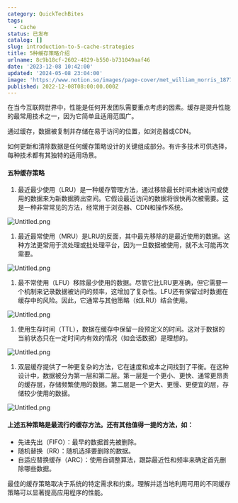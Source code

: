 ```yaml
---
category: QuickTechBites
tags:
  - Cache
status: 已发布
catalog: []
slug: introduction-to-5-cache-strategies
title: 5种缓存策略介绍
urlname: 8c9b18cf-2602-4829-b550-b731049aaf46
date: '2023-12-08 10:42:00'
updated: '2024-05-08 23:04:00'
image: 'https://www.notion.so/images/page-cover/met_william_morris_1877_willow.jpg'
published: 2022-12-08T08:00:00.000Z
---
```


在当今互联网世界中，性能是任何开发团队需要重点考虑的因素。缓存是提升性能的最常用技术之一，因为它简单且适用范围广。


通过缓存，数据被复制并存储在易于访问的位置，如浏览器或CDN。


如何更新和清除数据是任何缓存策略设计的关键组成部分。有许多技术可供选择，每种技术都有其独特的适用场景。


#### 五种缓存策略

1. 最近最少使用（LRU）是一种缓存管理方法，通过移除最长时间未被访问或使用的数据来为新数据腾出空间。它假设最近访问的数据将很快再次被需要。这是一种非常常见的方法，经常用于浏览器、CDN和操作系统。

![Untitled.png](https://prod-files-secure.s3.us-west-2.amazonaws.com/5d24fe63-e567-4804-86f9-9fdc62e13082/74494354-3dc7-4fc2-be3e-7e15913b3f24/Untitled.png?X-Amz-Algorithm=AWS4-HMAC-SHA256&X-Amz-Content-Sha256=UNSIGNED-PAYLOAD&X-Amz-Credential=ASIAZI2LB466RGQ3K4FP%2F20250320%2Fus-west-2%2Fs3%2Faws4_request&X-Amz-Date=20250320T053853Z&X-Amz-Expires=3600&X-Amz-Security-Token=IQoJb3JpZ2luX2VjEC0aCXVzLXdlc3QtMiJHMEUCIAY5COzzX69fNj2LrEmIFAcI48Ji60ZhQf4h6FTpggw2AiEA7p7b%2FC2P3y5xbwenRiyf5bTjSD%2BYKqNA1g3oixIuS4IqiAQIhv%2F%2F%2F%2F%2F%2F%2F%2F%2F%2FARAAGgw2Mzc0MjMxODM4MDUiDDGU9Q7MfRwbHv3ZICrcA0qo7bMe26qQvdyC9Y3jMYMq0o5R86GkjpRwJAYizCcFpaQwY6iiZXIeKD%2FtWh5GsG2KBwm8vrjcL4N4JO6JtZAp2I8acS%2BC5pVezJbJe6KirYLMYimDIVnU6bI0Jx1Qql%2Fw7El0uz4zwsvyOf0PugYP%2FNk7meY3YqxBZNx4mlvjfwuIOcPGS7QIOesX21PxHb3zmNSa4IDzXMs7ERq0z5dJZ4Y9naEJlyGyOFKL5F2mxrq1mSZ4L6M5ryYO4jlHgodYWSpTU998vkfhfTAET6%2FscEv4S1OntRs2SeGVqg%2BdVp8lHe1YKlLMM%2BUEcTVI7vtOArmJKk4naPTnWunMTWgfQzZxBItWC8AB5HJU8RAAGgyJ63%2BWoeKt8CneMwYZ9TVwFBAWyImDbIDD52HWCvRzfjChSkVY8zCFW4VyM6ebecY%2FnRlVBYksQBY50qSCvhqFyRJ%2F6rWNGrgLi3JadtvexfWPjMDKAnP0w556Nn7lXIeqiRoBHhtVPjv%2FrHhpxsSU2ad1FMvTOY3Tp21TeKd%2Bp7zARjNMhX9dH5orbBWuy0mVm40O%2Bk1nudmGOkGQXW85CQtiQcKpSuQdN%2BYvHI36Nbax%2B%2BK2JvFWrL1A3YRPaDN0fSiGS%2BbN%2BQq4MNbG7r4GOqUB7GEuBFoLuSnrWk9pVVAjcqTPQ1wI5sqa2OrYoD%2FKJ0dqHdkedZ0z731%2B6lMqNnzda7i%2BOPQ6TOOiDNpqXWV2Fdg3eZqEJkK0YyXImemy3HFHWCk9KgkHmRuZH4YPORBUl3tu7D%2B1%2FJ2Lk8BNA1KqZOpqNS6aTOI2GPRyzFlsiP%2Fbue6MJ8rHB6LXukr83lpB6zGhDDqlENvBwwsQPozzJaPXZpTk&X-Amz-Signature=1148c8aece96b2f3ebb3acb478facbb474f43d7062f654c6a074a88534310ccb&X-Amz-SignedHeaders=host&x-id=GetObject)

1. 最近最常使用（MRU）是LRU的反面，其中最先移除的是最近使用的数据。这种方法更常用于流处理或批处理平台，因为一旦数据被使用，就不太可能再次需要。

![Untitled.png](https://prod-files-secure.s3.us-west-2.amazonaws.com/5d24fe63-e567-4804-86f9-9fdc62e13082/9394e615-e149-4cd8-9a1b-e3c39cda8184/Untitled.png?X-Amz-Algorithm=AWS4-HMAC-SHA256&X-Amz-Content-Sha256=UNSIGNED-PAYLOAD&X-Amz-Credential=ASIAZI2LB466RGQ3K4FP%2F20250320%2Fus-west-2%2Fs3%2Faws4_request&X-Amz-Date=20250320T053853Z&X-Amz-Expires=3600&X-Amz-Security-Token=IQoJb3JpZ2luX2VjEC0aCXVzLXdlc3QtMiJHMEUCIAY5COzzX69fNj2LrEmIFAcI48Ji60ZhQf4h6FTpggw2AiEA7p7b%2FC2P3y5xbwenRiyf5bTjSD%2BYKqNA1g3oixIuS4IqiAQIhv%2F%2F%2F%2F%2F%2F%2F%2F%2F%2FARAAGgw2Mzc0MjMxODM4MDUiDDGU9Q7MfRwbHv3ZICrcA0qo7bMe26qQvdyC9Y3jMYMq0o5R86GkjpRwJAYizCcFpaQwY6iiZXIeKD%2FtWh5GsG2KBwm8vrjcL4N4JO6JtZAp2I8acS%2BC5pVezJbJe6KirYLMYimDIVnU6bI0Jx1Qql%2Fw7El0uz4zwsvyOf0PugYP%2FNk7meY3YqxBZNx4mlvjfwuIOcPGS7QIOesX21PxHb3zmNSa4IDzXMs7ERq0z5dJZ4Y9naEJlyGyOFKL5F2mxrq1mSZ4L6M5ryYO4jlHgodYWSpTU998vkfhfTAET6%2FscEv4S1OntRs2SeGVqg%2BdVp8lHe1YKlLMM%2BUEcTVI7vtOArmJKk4naPTnWunMTWgfQzZxBItWC8AB5HJU8RAAGgyJ63%2BWoeKt8CneMwYZ9TVwFBAWyImDbIDD52HWCvRzfjChSkVY8zCFW4VyM6ebecY%2FnRlVBYksQBY50qSCvhqFyRJ%2F6rWNGrgLi3JadtvexfWPjMDKAnP0w556Nn7lXIeqiRoBHhtVPjv%2FrHhpxsSU2ad1FMvTOY3Tp21TeKd%2Bp7zARjNMhX9dH5orbBWuy0mVm40O%2Bk1nudmGOkGQXW85CQtiQcKpSuQdN%2BYvHI36Nbax%2B%2BK2JvFWrL1A3YRPaDN0fSiGS%2BbN%2BQq4MNbG7r4GOqUB7GEuBFoLuSnrWk9pVVAjcqTPQ1wI5sqa2OrYoD%2FKJ0dqHdkedZ0z731%2B6lMqNnzda7i%2BOPQ6TOOiDNpqXWV2Fdg3eZqEJkK0YyXImemy3HFHWCk9KgkHmRuZH4YPORBUl3tu7D%2B1%2FJ2Lk8BNA1KqZOpqNS6aTOI2GPRyzFlsiP%2Fbue6MJ8rHB6LXukr83lpB6zGhDDqlENvBwwsQPozzJaPXZpTk&X-Amz-Signature=4c8b460dd25b7482719a9e46e8ed41f4635cc4129c1b0c30267bd0ca58579376&X-Amz-SignedHeaders=host&x-id=GetObject)

1. 最不常使用（LFU）移除最少使用的数据。尽管它比LRU更准确，但它需要一个机制来记录数据被访问的频率，这增加了复杂性。LFU还有保留过时数据在缓存中的风险。因此，它通常与其他策略（如LRU）结合使用。

![Untitled.png](https://prod-files-secure.s3.us-west-2.amazonaws.com/5d24fe63-e567-4804-86f9-9fdc62e13082/ff489bb8-941e-4617-b208-e17020ed7ada/Untitled.png?X-Amz-Algorithm=AWS4-HMAC-SHA256&X-Amz-Content-Sha256=UNSIGNED-PAYLOAD&X-Amz-Credential=ASIAZI2LB466RGQ3K4FP%2F20250320%2Fus-west-2%2Fs3%2Faws4_request&X-Amz-Date=20250320T053853Z&X-Amz-Expires=3600&X-Amz-Security-Token=IQoJb3JpZ2luX2VjEC0aCXVzLXdlc3QtMiJHMEUCIAY5COzzX69fNj2LrEmIFAcI48Ji60ZhQf4h6FTpggw2AiEA7p7b%2FC2P3y5xbwenRiyf5bTjSD%2BYKqNA1g3oixIuS4IqiAQIhv%2F%2F%2F%2F%2F%2F%2F%2F%2F%2FARAAGgw2Mzc0MjMxODM4MDUiDDGU9Q7MfRwbHv3ZICrcA0qo7bMe26qQvdyC9Y3jMYMq0o5R86GkjpRwJAYizCcFpaQwY6iiZXIeKD%2FtWh5GsG2KBwm8vrjcL4N4JO6JtZAp2I8acS%2BC5pVezJbJe6KirYLMYimDIVnU6bI0Jx1Qql%2Fw7El0uz4zwsvyOf0PugYP%2FNk7meY3YqxBZNx4mlvjfwuIOcPGS7QIOesX21PxHb3zmNSa4IDzXMs7ERq0z5dJZ4Y9naEJlyGyOFKL5F2mxrq1mSZ4L6M5ryYO4jlHgodYWSpTU998vkfhfTAET6%2FscEv4S1OntRs2SeGVqg%2BdVp8lHe1YKlLMM%2BUEcTVI7vtOArmJKk4naPTnWunMTWgfQzZxBItWC8AB5HJU8RAAGgyJ63%2BWoeKt8CneMwYZ9TVwFBAWyImDbIDD52HWCvRzfjChSkVY8zCFW4VyM6ebecY%2FnRlVBYksQBY50qSCvhqFyRJ%2F6rWNGrgLi3JadtvexfWPjMDKAnP0w556Nn7lXIeqiRoBHhtVPjv%2FrHhpxsSU2ad1FMvTOY3Tp21TeKd%2Bp7zARjNMhX9dH5orbBWuy0mVm40O%2Bk1nudmGOkGQXW85CQtiQcKpSuQdN%2BYvHI36Nbax%2B%2BK2JvFWrL1A3YRPaDN0fSiGS%2BbN%2BQq4MNbG7r4GOqUB7GEuBFoLuSnrWk9pVVAjcqTPQ1wI5sqa2OrYoD%2FKJ0dqHdkedZ0z731%2B6lMqNnzda7i%2BOPQ6TOOiDNpqXWV2Fdg3eZqEJkK0YyXImemy3HFHWCk9KgkHmRuZH4YPORBUl3tu7D%2B1%2FJ2Lk8BNA1KqZOpqNS6aTOI2GPRyzFlsiP%2Fbue6MJ8rHB6LXukr83lpB6zGhDDqlENvBwwsQPozzJaPXZpTk&X-Amz-Signature=1c605d7a874dd5c7139766f93efea8006883d51cadc070db1da26797b6544b8c&X-Amz-SignedHeaders=host&x-id=GetObject)

1. 使用生存时间（TTL），数据在缓存中保留一段预定义的时间。这对于数据的当前状态只在一定时间内有效的情况（如会话数据）是理想的。

![Untitled.png](https://prod-files-secure.s3.us-west-2.amazonaws.com/5d24fe63-e567-4804-86f9-9fdc62e13082/480ed8d3-f3c7-4a40-a9c6-4ca2e915c139/Untitled.png?X-Amz-Algorithm=AWS4-HMAC-SHA256&X-Amz-Content-Sha256=UNSIGNED-PAYLOAD&X-Amz-Credential=ASIAZI2LB466RGQ3K4FP%2F20250320%2Fus-west-2%2Fs3%2Faws4_request&X-Amz-Date=20250320T053853Z&X-Amz-Expires=3600&X-Amz-Security-Token=IQoJb3JpZ2luX2VjEC0aCXVzLXdlc3QtMiJHMEUCIAY5COzzX69fNj2LrEmIFAcI48Ji60ZhQf4h6FTpggw2AiEA7p7b%2FC2P3y5xbwenRiyf5bTjSD%2BYKqNA1g3oixIuS4IqiAQIhv%2F%2F%2F%2F%2F%2F%2F%2F%2F%2FARAAGgw2Mzc0MjMxODM4MDUiDDGU9Q7MfRwbHv3ZICrcA0qo7bMe26qQvdyC9Y3jMYMq0o5R86GkjpRwJAYizCcFpaQwY6iiZXIeKD%2FtWh5GsG2KBwm8vrjcL4N4JO6JtZAp2I8acS%2BC5pVezJbJe6KirYLMYimDIVnU6bI0Jx1Qql%2Fw7El0uz4zwsvyOf0PugYP%2FNk7meY3YqxBZNx4mlvjfwuIOcPGS7QIOesX21PxHb3zmNSa4IDzXMs7ERq0z5dJZ4Y9naEJlyGyOFKL5F2mxrq1mSZ4L6M5ryYO4jlHgodYWSpTU998vkfhfTAET6%2FscEv4S1OntRs2SeGVqg%2BdVp8lHe1YKlLMM%2BUEcTVI7vtOArmJKk4naPTnWunMTWgfQzZxBItWC8AB5HJU8RAAGgyJ63%2BWoeKt8CneMwYZ9TVwFBAWyImDbIDD52HWCvRzfjChSkVY8zCFW4VyM6ebecY%2FnRlVBYksQBY50qSCvhqFyRJ%2F6rWNGrgLi3JadtvexfWPjMDKAnP0w556Nn7lXIeqiRoBHhtVPjv%2FrHhpxsSU2ad1FMvTOY3Tp21TeKd%2Bp7zARjNMhX9dH5orbBWuy0mVm40O%2Bk1nudmGOkGQXW85CQtiQcKpSuQdN%2BYvHI36Nbax%2B%2BK2JvFWrL1A3YRPaDN0fSiGS%2BbN%2BQq4MNbG7r4GOqUB7GEuBFoLuSnrWk9pVVAjcqTPQ1wI5sqa2OrYoD%2FKJ0dqHdkedZ0z731%2B6lMqNnzda7i%2BOPQ6TOOiDNpqXWV2Fdg3eZqEJkK0YyXImemy3HFHWCk9KgkHmRuZH4YPORBUl3tu7D%2B1%2FJ2Lk8BNA1KqZOpqNS6aTOI2GPRyzFlsiP%2Fbue6MJ8rHB6LXukr83lpB6zGhDDqlENvBwwsQPozzJaPXZpTk&X-Amz-Signature=6922659d15d70776250b9d08ff9e2341a39cd202a670ad8621cc2471e8da3996&X-Amz-SignedHeaders=host&x-id=GetObject)

1. 双层缓存提供了一种更复杂的方法，它在速度和成本之间找到了平衡。在这种设计中，数据被分为第一层和第二层。第一层是一个更小、更快、通常更昂贵的缓存层，存储频繁使用的数据。第二层是一个更大、更慢、更便宜的层，存储较少使用的数据。

![Untitled.png](https://prod-files-secure.s3.us-west-2.amazonaws.com/5d24fe63-e567-4804-86f9-9fdc62e13082/35e68090-275d-4707-9e9a-ce86f000e9eb/Untitled.png?X-Amz-Algorithm=AWS4-HMAC-SHA256&X-Amz-Content-Sha256=UNSIGNED-PAYLOAD&X-Amz-Credential=ASIAZI2LB466RGQ3K4FP%2F20250320%2Fus-west-2%2Fs3%2Faws4_request&X-Amz-Date=20250320T053853Z&X-Amz-Expires=3600&X-Amz-Security-Token=IQoJb3JpZ2luX2VjEC0aCXVzLXdlc3QtMiJHMEUCIAY5COzzX69fNj2LrEmIFAcI48Ji60ZhQf4h6FTpggw2AiEA7p7b%2FC2P3y5xbwenRiyf5bTjSD%2BYKqNA1g3oixIuS4IqiAQIhv%2F%2F%2F%2F%2F%2F%2F%2F%2F%2FARAAGgw2Mzc0MjMxODM4MDUiDDGU9Q7MfRwbHv3ZICrcA0qo7bMe26qQvdyC9Y3jMYMq0o5R86GkjpRwJAYizCcFpaQwY6iiZXIeKD%2FtWh5GsG2KBwm8vrjcL4N4JO6JtZAp2I8acS%2BC5pVezJbJe6KirYLMYimDIVnU6bI0Jx1Qql%2Fw7El0uz4zwsvyOf0PugYP%2FNk7meY3YqxBZNx4mlvjfwuIOcPGS7QIOesX21PxHb3zmNSa4IDzXMs7ERq0z5dJZ4Y9naEJlyGyOFKL5F2mxrq1mSZ4L6M5ryYO4jlHgodYWSpTU998vkfhfTAET6%2FscEv4S1OntRs2SeGVqg%2BdVp8lHe1YKlLMM%2BUEcTVI7vtOArmJKk4naPTnWunMTWgfQzZxBItWC8AB5HJU8RAAGgyJ63%2BWoeKt8CneMwYZ9TVwFBAWyImDbIDD52HWCvRzfjChSkVY8zCFW4VyM6ebecY%2FnRlVBYksQBY50qSCvhqFyRJ%2F6rWNGrgLi3JadtvexfWPjMDKAnP0w556Nn7lXIeqiRoBHhtVPjv%2FrHhpxsSU2ad1FMvTOY3Tp21TeKd%2Bp7zARjNMhX9dH5orbBWuy0mVm40O%2Bk1nudmGOkGQXW85CQtiQcKpSuQdN%2BYvHI36Nbax%2B%2BK2JvFWrL1A3YRPaDN0fSiGS%2BbN%2BQq4MNbG7r4GOqUB7GEuBFoLuSnrWk9pVVAjcqTPQ1wI5sqa2OrYoD%2FKJ0dqHdkedZ0z731%2B6lMqNnzda7i%2BOPQ6TOOiDNpqXWV2Fdg3eZqEJkK0YyXImemy3HFHWCk9KgkHmRuZH4YPORBUl3tu7D%2B1%2FJ2Lk8BNA1KqZOpqNS6aTOI2GPRyzFlsiP%2Fbue6MJ8rHB6LXukr83lpB6zGhDDqlENvBwwsQPozzJaPXZpTk&X-Amz-Signature=39f206cab3d7bcb8053db4d5fbdc587fc7fa11c447cd54515806ad0d3abe258b&X-Amz-SignedHeaders=host&x-id=GetObject)


#### 上述五种策略是最流行的缓存方法。还有其他值得一提的方法，如：

- 先进先出（FIFO）：最早的数据首先被删除。
- 随机替换（RR）：随机选择要删除的数据。
- 自适应替换缓存（ARC）：使用自调整算法，跟踪最近性和频率来确定首先删除哪些数据。

最佳的缓存策略取决于系统的特定需求和约束。理解并适当地利用可用的不同缓存策略可以显著提高应用程序的性能。

